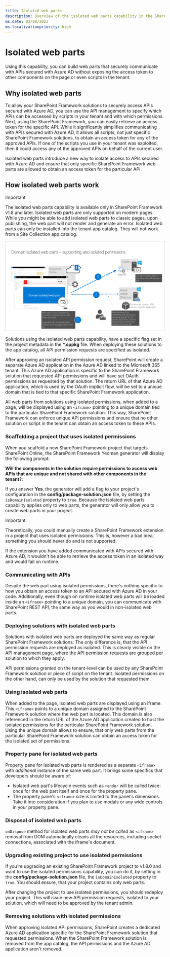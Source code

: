 ```yaml
---
title: Isolated web parts
description: Overview of the isolated web parts capability in the SharePoint Framework
ms.date: 03/08/2023
ms.localizationpriority: high
---
```


# Isolated web parts

Using this capability, you can build web parts that securely communicate with APIs secured with Azure AD without exposing the access token to other components on the page or even scripts in the tenant.

## Why isolated web parts

To allow your SharePoint Framework solutions to securely access APIs secured with Azure AD, you can use the API management to specify which APIs can be accessed by scripts in your tenant and with which permissions. Next, using the SharePoint Framework, you can easily retrieve an access token for the specific API. While it significantly simplifies communicating with APIs secured with Azure AD, it allows all scripts, not just specific SharePoint Framework solutions, to obtain an access token for any of the approved APIs. If one of the scripts you use in your tenant was exploited, then it could access any of the approved APIs on behalf of the current user.

Isolated web parts introduce a new way to isolate access to APIs secured with Azure AD and ensure that only specific SharePoint Framework web parts are allowed to obtain an access token for the particular API.

## How isolated web parts work

> [!IMPORTANT]
> The isolated web parts capability is available only in SharePoint Framework v1.8 and later.
> Isolated web parts are only supported on modern pages. While you might be able to add isolated web parts to classic pages, upon publishing, the web part will not render and generate an error.
> Isolated web parts can only be installed into the tenant app catalog.  They will not work from a Site Collection app catalog.

![Architectural overview illustrating how isolated web parts work](../../images/isolated-web-parts.png)

Solutions using the isolated web parts capability, have a specific flag set in the project metadata in the **\*.sppkg** file. When deploying these solutions to the app catalog, all API permission requests are specified as isolated.

After approving an isolated API permission request, SharePoint will create a separate Azure AD application in the Azure AD linked to the Microsoft 365 tenant. This Azure AD application is specific to the SharePoint Framework solution that requested API permissions and will have set OAuth permissions as requested by that solution. The return URL of that Azure AD application, which is used by the OAuth implicit flow, will be set to a unique domain that is tied to that specific SharePoint Framework application.

All web parts from solutions using isolated permissions, when added to a page, will be displayed using an `<iframe>` pointing to a unique domain tied to the particular SharePoint Framework solution. This way, SharePoint Framework can enforce unique API permissions and ensure that no other solution or script in the tenant can obtain an access token to these APIs.

### Scaffolding a project that uses isolated permissions

When you scaffold a new SharePoint Framework project that targets SharePoint Online, the SharePoint Framework Yeoman generator will display the following prompt:

**Will the components in the solution require permissions to access web APIs that are unique and not shared with other components in the tenant?**:

If you answer **Yes**, the generator will add a flag to your project's configuration in the **config/package-solution.json** file, by setting the `isDomainIsolated` property to `true`. Because the isolated web parts capability applies only to web parts, the generator will only allow you to create web parts in your project.

> [!IMPORTANT]
> Theoretically, you could manually create a SharePoint Framework extension in a project that uses isolated permissions. This is, however a bad idea, something you should never do and is not supported.
>
> If the extension you have added communicated with APIs secured with Azure AD, it wouldn't be able to retrieve the access token in an isolated way and would fail on runtime.

### Communicating with APIs

Despite the web part using isolated permissions, there's nothing specific to how you obtain an access token to an API secured with Azure AD in your code. Additionally, even though on runtime isolated web parts will be loaded inside an `<iframe>` pointing to a unique domain, you can communicate with SharePoint REST API, the same way as you would in non-isolated web parts.

### Deploying solutions with isolated web parts

Solutions with isolated web parts are deployed the same way as regular SharePoint Framework solutions. The only difference is, that the API permission requests are deployed as isolated. This is clearly visible on the API management page, where the API permission requests are grouped per solution to which they apply.

API permissions granted on the tenant-level can be used by any SharePoint Framework solution or piece of script on the tenant. Isolated permissions on the other hand, can only be used by the solution that requested them.

### Using isolated web parts

When added to the page, isolated web parts are displayed using an iframe. This `<iframe>` points to a unique domain assigned to the SharePoint Framework solution where the web part is located. This domain is also referenced in the return URL of the Azure AD application created to host the isolated permissions for the particular SharePoint Framework solution. Using the unique domain allows to ensure, that only web parts from the particular SharePoint Framework solution can obtain an access token for the isolated set of permissions.

### Property pane for isolated web parts
Property pane for isolated web parts is rendered as a separate `<iframe>` with _additional_ instance of the same web part. It brings some specifics that developers should be aware of:
- Isolated web part's lifecycle events such as `render` will be called twice: once for the web part itself and once for the property pane.
- The property pane's `<iframe>` size is limited to the panel's dimensions. Take it into consideration if you plan to use modals or any wide controls in your property pane.

### Disposal of isolated web parts
`onDispose` method for isolated web parts _may not be called_ as `<iframe>` removal from DOM automatically cleans all the resources, including socket connections, associated with the iframe's document.

### Upgrading existing project to use isolated permissions

If you're upgrading an existing SharePoint Framework project to v1.8.0 and want to use the isolated permissions capability, you can do it, by setting in the **config/package-solution.json** file, the `isDomainIsolated` property to `true`. You should ensure, that your project contains only web parts.

After changing the project to use isolated permissions, you should redeploy your project. This will issue new API permission requests, isolated to your solution, which will need to be approved by the tenant admin.

### Removing solutions with isolated permissions

When approving isolated API permissions, SharePoint creates a dedicated Azure AD application specific for the SharePoint Framework solution that requested permissions. When the SharePoint Framework solution is removed from the app catalog, the API permissions and the Azure AD application aren't removed.
